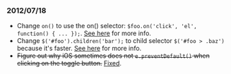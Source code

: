 ### 2012/07/18

 * Change `on()` to use the on() selector: `$foo.on('click', 'el', function() { ... });`. [See here](https://forum.jquery.com/topic/using-on-a-quick-syntax-question) for more info.
 * Change `$('#foo').children('bar');` to child selector `$('#foo > .baz')` because it's faster. [See here](https://forum.jquery.com/topic/using-on-a-quick-syntax-question) for more info.
 * <s>Figure out why iOS sometimes does not `e.preventDefault()` when clicking on the toggle button.</s> [Fixed](http://stackoverflow.com/questions/11548862/when-touching-html-button-on-iphone-the-href-occasionally-adds-to-the-url-wh).